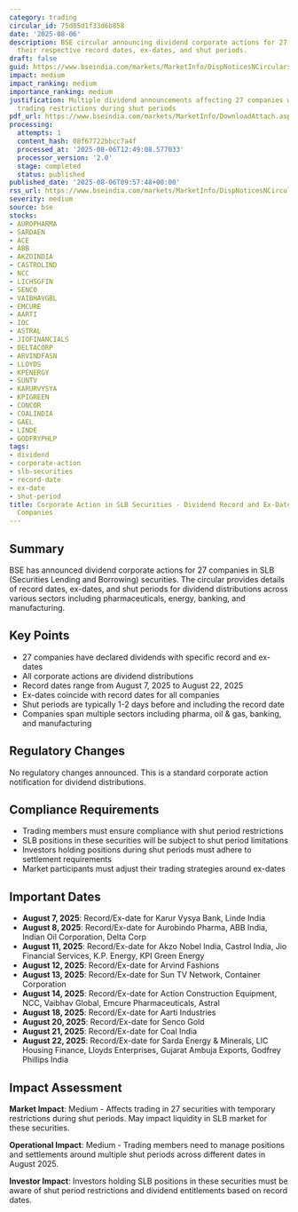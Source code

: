 ```yaml
---
category: trading
circular_id: 75d85d1f33d6b858
date: '2025-08-06'
description: BSE circular announcing dividend corporate actions for 27 companies with
  their respective record dates, ex-dates, and shut periods.
draft: false
guid: https://www.bseindia.com/markets/MarketInfo/DispNoticesNCirculars.aspx?Noticeid={0A8EB03A-C950-470C-8FAA-F00A5C552535}&noticeno=20250806-11&dt=08/06/2025&icount=11&totcount=29&flag=0
impact: medium
impact_ranking: medium
importance_ranking: medium
justification: Multiple dividend announcements affecting 27 companies with specific
  trading restrictions during shut periods
pdf_url: https://www.bseindia.com/markets/MarketInfo/DownloadAttach.aspx?id=20250806-11&attachedId=fefec8b6-20cf-484e-b2eb-c506936c2138
processing:
  attempts: 1
  content_hash: 08f67722bbcc7a4f
  processed_at: '2025-08-06T12:49:08.577033'
  processor_version: '2.0'
  stage: completed
  status: published
published_date: '2025-08-06T09:57:48+00:00'
rss_url: https://www.bseindia.com/markets/MarketInfo/DispNoticesNCirculars.aspx?Noticeid={0A8EB03A-C950-470C-8FAA-F00A5C552535}&noticeno=20250806-11&dt=08/06/2025&icount=11&totcount=29&flag=0
severity: medium
source: bse
stocks:
- AUROPHARMA
- SARDAEN
- ACE
- ABB
- AKZOINDIA
- CASTROLIND
- NCC
- LICHSGFIN
- SENCO
- VAIBHAVGBL
- EMCURE
- AARTI
- IOC
- ASTRAL
- JIOFINANCIALS
- DELTACORP
- ARVINDFASN
- LLOYDS
- KPENERGY
- SUNTV
- KARURVYSYA
- KPIGREEN
- CONCOR
- COALINDIA
- GAEL
- LINDE
- GODFRYPHLP
tags:
- dividend
- corporate-action
- slb-securities
- record-date
- ex-date
- shut-period
title: Corporate Action in SLB Securities - Dividend Record and Ex-Dates for Multiple
  Companies
---
```


## Summary

BSE has announced dividend corporate actions for 27 companies in SLB (Securities Lending and Borrowing) securities. The circular provides details of record dates, ex-dates, and shut periods for dividend distributions across various sectors including pharmaceuticals, energy, banking, and manufacturing.

## Key Points

- 27 companies have declared dividends with specific record and ex-dates
- All corporate actions are dividend distributions
- Record dates range from August 7, 2025 to August 22, 2025
- Ex-dates coincide with record dates for all companies
- Shut periods are typically 1-2 days before and including the record date
- Companies span multiple sectors including pharma, oil & gas, banking, and manufacturing

## Regulatory Changes

No regulatory changes announced. This is a standard corporate action notification for dividend distributions.

## Compliance Requirements

- Trading members must ensure compliance with shut period restrictions
- SLB positions in these securities will be subject to shut period limitations
- Investors holding positions during shut periods must adhere to settlement requirements
- Market participants must adjust their trading strategies around ex-dates

## Important Dates

- **August 7, 2025**: Record/Ex-date for Karur Vysya Bank, Linde India
- **August 8, 2025**: Record/Ex-date for Aurobindo Pharma, ABB India, Indian Oil Corporation, Delta Corp
- **August 11, 2025**: Record/Ex-date for Akzo Nobel India, Castrol India, Jio Financial Services, K.P. Energy, KPI Green Energy
- **August 12, 2025**: Record/Ex-date for Arvind Fashions
- **August 13, 2025**: Record/Ex-date for Sun TV Network, Container Corporation
- **August 14, 2025**: Record/Ex-date for Action Construction Equipment, NCC, Vaibhav Global, Emcure Pharmaceuticals, Astral
- **August 18, 2025**: Record/Ex-date for Aarti Industries
- **August 20, 2025**: Record/Ex-date for Senco Gold
- **August 21, 2025**: Record/Ex-date for Coal India
- **August 22, 2025**: Record/Ex-date for Sarda Energy & Minerals, LIC Housing Finance, Lloyds Enterprises, Gujarat Ambuja Exports, Godfrey Phillips India

## Impact Assessment

**Market Impact**: Medium - Affects trading in 27 securities with temporary restrictions during shut periods. May impact liquidity in SLB market for these securities.

**Operational Impact**: Medium - Trading members need to manage positions and settlements around multiple shut periods across different dates in August 2025.

**Investor Impact**: Investors holding SLB positions in these securities must be aware of shut period restrictions and dividend entitlements based on record dates.